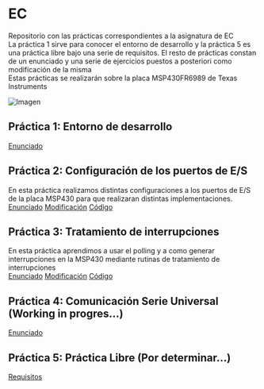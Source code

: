 # EC
Repositorio con las prácticas correspondientes a la asignatura de EC  
La práctica 1 sirve para conocer el entorno de desarrollo y la práctica 5 es una práctica libre bajo una serie de requisitos. El resto de prácticas constan de un enunciado y una serie de ejercicios puestos a posteriori como modificación de la misma  
Estas prácticas se realizarán sobre la placa MSP430FR6989 de Texas Instruments  
  
![Imagen](https://www.ti.com/content/dam/ticom/images/products/ic/microcontrollers/msp/evm-board/msp-exp430fr6989-angled.png)  

## Práctica 1: Entorno de desarrollo  
[Enunciado](practica1/enunciado.pdf)  

## Práctica 2: Configuración de los puertos de E/S  
En esta práctica realizamos distintas configuraciones a los puertos de E/S de la placa MSP430 para que realizaran distintas implementaciones.  
[Enunciado](practica2/enunciado.pdf) [Modificación](practica2/modificacion.pdf) [Código](practica2/main.c)  

## Práctica 3: Tratamiento de interrupciones  
En esta práctica aprendimos a usar el polling y a como generar interrupciones en la MSP430 mediante rutinas de tratamiento de interrupciones  
[Enunciado](practica3/enunciado.pdf) [Modificación](practica3/modificacion.pdf) [Código](practica3/main.c)  

## Práctica 4: Comunicación Serie Universal (Working in progres...)  
[Enunciado](practica4/enunciado.pdf)  

## Práctica 5: Práctica Libre (Por determinar...)  
[Requisitos](practica5/requisitos.pdf)  
